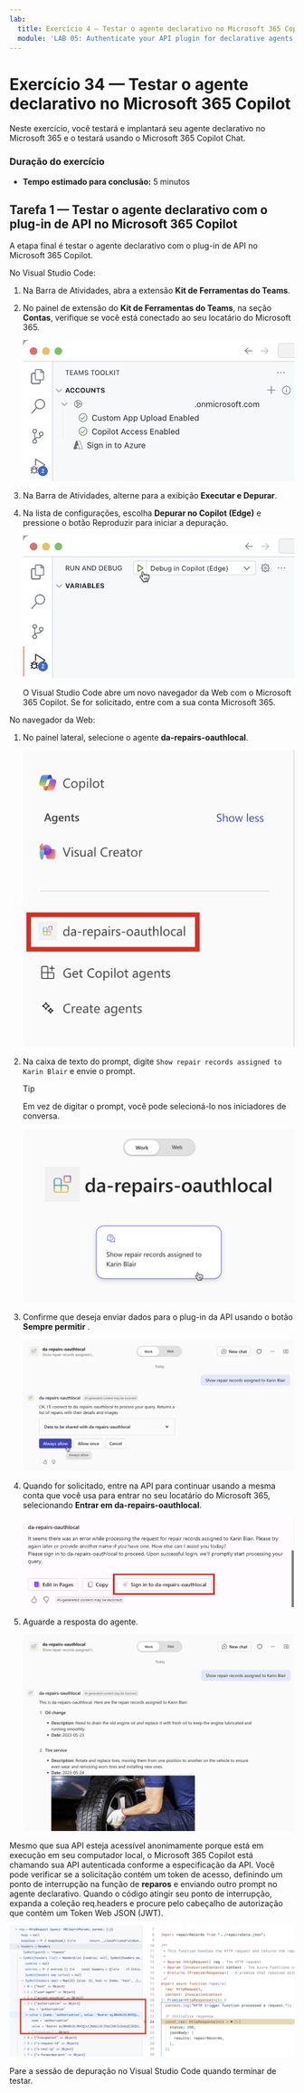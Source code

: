 ```yaml
---
lab:
  title: Exercício 4 — Testar o agente declarativo no Microsoft 365 Copilot Chat
  module: 'LAB 05: Authenticate your API plugin for declarative agents with secured APIs'
---
```


# Exercício 34 — Testar o agente declarativo no Microsoft 365 Copilot

Neste exercício, você testará e implantará seu agente declarativo no Microsoft 365 e o testará usando o Microsoft 365 Copilot Chat.

### Duração do exercício

- **Tempo estimado para conclusão:** 5 minutos

## Tarefa 1 — Testar o agente declarativo com o plug-in de API no Microsoft 365 Copilot

A etapa final é testar o agente declarativo com o plug-in de API no Microsoft 365 Copilot.

No Visual Studio Code:

1. Na Barra de Atividades, abra a extensão **Kit de Ferramentas do Teams**.
1. No painel de extensão do **Kit de Ferramentas do Teams**, na seção **Contas**, verifique se você está conectado ao seu locatário do Microsoft 365.

    ![Captura de tela do Kit de Ferramentas do Teams mostrando o status da conexão com o Microsoft 365.](../media/LAB_05/3-teams-toolkit-account.png)

1. Na Barra de Atividades, alterne para a exibição **Executar e Depurar**.
1. Na lista de configurações, escolha **Depurar no Copilot (Edge)** e pressione o botão Reproduzir para iniciar a depuração.

    ![Captura de tela da janela de depuração no Visual Studio Code.](../media/LAB_05/3-vs-code-debug.png)

    O Visual Studio Code abre um novo navegador da Web com o Microsoft 365 Copilot. Se for solicitado, entre com a sua conta Microsoft 365.

No navegador da Web:

1. No painel lateral, selecione o agente **da-repairs-oauthlocal**.

    ![Captura de tela do agente personalizado exibido no Microsoft 365 Copilot.](../media/LAB_05/5-copilot-agent-sidebar.png)

1. Na caixa de texto do prompt, digite `Show repair records assigned to Karin Blair` e envie o prompt.

    > [!TIP]
    > Em vez de digitar o prompt, você pode selecioná-lo nos iniciadores de conversa.

    ![Captura de tela de uma conversa iniciada no agente declarativo personalizado.](../media/LAB_05/5-conversation-starter.png)

1. Confirme que deseja enviar dados para o plug-in da API usando o botão **Sempre permitir** .

    ![Captura de tela do prompt para permitir envio de dados para a API.](../media/LAB_05/5-allow-data.png)

1. Quando for solicitado, entre na API para continuar usando a mesma conta que você usa para entrar no seu locatário do Microsoft 365, selecionando **Entrar em da-repairs-oauthlocal**.

    ![Captura de tela do prompt para entrar no aplicativo que protege a API.](../media/LAB_05/5-sign-in.png)

1. Aguarde a resposta do agente.

    ![Captura de tela da resposta do agente declarativo ao prompt do usuário.](../media/LAB_05/5-agent-response.png)

Mesmo que sua API esteja acessível anonimamente porque está em execução em seu computador local, o Microsoft 365 Copilot está chamando sua API autenticada conforme a especificação da API. Você pode verificar se a solicitação contém um token de acesso, definindo um ponto de interrupção na função de **reparos** e enviando outro prompt no agente declarativo. Quando o código atingir seu ponto de interrupção, expanda a coleção req.headers e procure pelo cabeçalho de autorização que contém um Token Web JSON (JWT).

![Captura de tela do Visual Studio Code com um ponto de interrupção e o painel de depuração mostrando o cabeçalho de autorização na solicitação recebida.](../media/LAB_05/5-vs-code-breakpoint-jwt.png)

Pare a sessão de depuração no Visual Studio Code quando terminar de testar.

